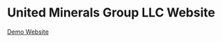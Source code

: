 <h1>United Minerals Group LLC Website</h1>

<a href="https://hsr205.github.io/build/index.html">Demo Website</a>
